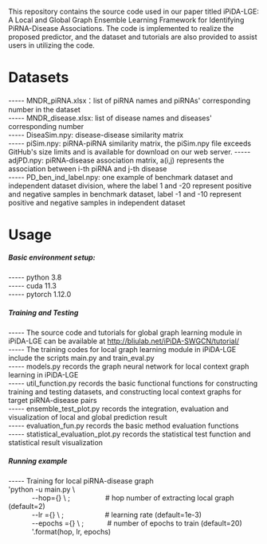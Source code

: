 This repository contains the source code used in our paper titled iPiDA-LGE: A Local and Global Graph Ensemble Learning Framework for Identifying PiRNA-Disease Associations. The code is implemented to realize the proposed predictor, and the dataset and tutorials are also provided to assist users in utilizing the code.

# Datasets 
----- MNDR_piRNA.xlsx：list of piRNA names and piRNAs' corresponding number in the dataset   
----- MNDR_disease.xlsx: list of disease names and diseases' corresponding number  
----- DiseaSim.npy: disease-disease similarity matrix  
----- piSim.npy: piRNA-piRNA similarity matrix, the piSim.npy file exceeds GitHub's size limits and is available for download on our web server.
----- adjPD.npy: piRNA-disease association matrix, a(i,j) represents the association between i-th piRNA and j-th disease  
----- PD_ben_ind_label.npy: one example of benchmark dataset and independent dataset division, where the label 1 and -20 represent positive and negative samples in benchmark dataset, label -1 and -10 represent positive and negative samples in independent dataset

# Usage
##### Basic environment setup:  
----- python 3.8  
----- cuda 11.3  
----- pytorch 1.12.0  

##### Training and Testing 
----- The source code and tutorials for global graph learning module in iPiDA-LGE can be available at http://bliulab.net/iPiDA-SWGCN/tutorial/  
----- The training codes for local graph learning module in iPiDA-LGE include the scripts main.py and train_eval.py  
----- models.py records the graph neural network for local context graph learning in iPiDA-LGE  
----- util_function.py records the basic functional functions for constructing training and testing datasets, and constructing local context graphs for target 
      piRNA-disease pairs  
----- ensemble_test_plot.py records the integration, evaluation and visualization of local and global prediction result  
----- evaluation_fun.py records the basic method evaluation functions   
----- statistical_evaluation_plot.py records the statistical test function and statistical result visualization 

##### Running example
----- Training for local piRNA-disease graph  
'python -u main.py \  
&nbsp;&nbsp;&nbsp;&nbsp;&nbsp;&nbsp;&nbsp;&nbsp;&nbsp;&nbsp;&nbsp;&nbsp;--hop={} \ ;&nbsp;&nbsp;&nbsp;&nbsp;&nbsp;&nbsp;&nbsp;&nbsp;&nbsp;&nbsp;&nbsp;&nbsp;&nbsp;&nbsp;&nbsp;&nbsp;&nbsp; # hop number of extracting local graph (default=2)  
&nbsp;&nbsp;&nbsp;&nbsp;&nbsp;&nbsp;&nbsp;&nbsp;&nbsp;&nbsp;&nbsp;&nbsp;--lr ={} \ ;&nbsp;&nbsp;&nbsp;&nbsp;&nbsp;&nbsp;&nbsp;&nbsp;&nbsp;&nbsp;&nbsp;&nbsp;&nbsp;&nbsp;&nbsp;&nbsp;&nbsp;&nbsp;&nbsp;&nbsp;&nbsp;# learning rate (default=1e-3)  
&nbsp;&nbsp;&nbsp;&nbsp;&nbsp;&nbsp;&nbsp;&nbsp;&nbsp;&nbsp;&nbsp;&nbsp;--epochs ={} \ ;&nbsp;&nbsp;&nbsp;&nbsp;&nbsp;&nbsp;&nbsp;&nbsp;&nbsp;&nbsp;&nbsp;&nbsp;# number of epochs to train  (default=20)  
&nbsp;&nbsp;&nbsp;&nbsp;&nbsp;&nbsp;&nbsp;&nbsp;&nbsp;&nbsp;&nbsp;&nbsp;'.format(hop, lr, epochs) 
